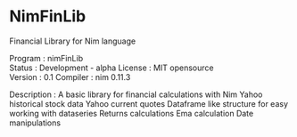 # NimFinLib
Financial Library for Nim language


Program     : nimFinLib  
Status      : Development - alpha
License     : MIT opensource  
Version     : 0.1
Compiler    : nim 0.11.3

Description : A basic library for financial calculations with Nim
              Yahoo historical stock data
              Yahoo current quotes
              Dataframe like structure for easy working with dataseries
              Returns calculations
              Ema calculation
              Date manipulations
              
              

